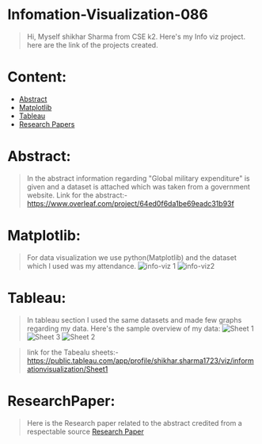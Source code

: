 
# Infomation-Visualization-086
>Hi, Myself shikhar Sharma from CSE k2. Here's my Info viz project.
>here are the link of the projects created.
# Content:
* [Abstract](Abstract)
* [Matplotlib](Matplotlib)
* [Tableau](Tableau)
* [Research Papers](ResearchPaper)

# Abstract:
>In the abstract  information regarding "Global military expenditure" is given and a   dataset is attached which was taken from a government website.
Link for the abstract:-https://www.overleaf.com/project/64ed0f6da1be69eadc31b93f

# Matplotlib: 
>For data visualization we use python(Matplotlib) and the dataset which I used was my attendance.
>![info-viz 1](https://github.com/Shikhar1233/Information-Visualization/assets/101494858/625f4a5c-91b8-46f8-ba9f-18f64ad3963a)
>![info-viz2](https://github.com/Shikhar1233/Information-Visualization/assets/101494858/da06b769-6499-4194-9925-9f82edf18d2d)


# Tableau:
>In tableau section I used the same datasets and made few graphs regarding my data.
>Here's the sample overview of my data:
>![Sheet 1](https://github.com/Shikhar1233/Information-Visualization/assets/101494858/ef3ebe78-1eb5-47b1-927e-00574904f6b9)
![Sheet 3](https://github.com/Shikhar1233/Information-Visualization/assets/101494858/8502a82e-3f5b-48a0-8abe-7f8788fcc145)
![Sheet 2](https://github.com/Shikhar1233/Information-Visualization/assets/101494858/35eae0f5-3c46-41fb-936e-32ffc71b570a)

>link for the Tabealu sheets:-https://public.tableau.com/app/profile/shikhar.sharma1723/viz/informationvisualization/Sheet1


# ResearchPaper:
>Here is the Research paper related to the abstract credited from a respectable source
>[Research Paper](https://www.unwomen.org/sites/default/files/2022-08/Comparing-military-and-human-security-spending-en.pdf)
